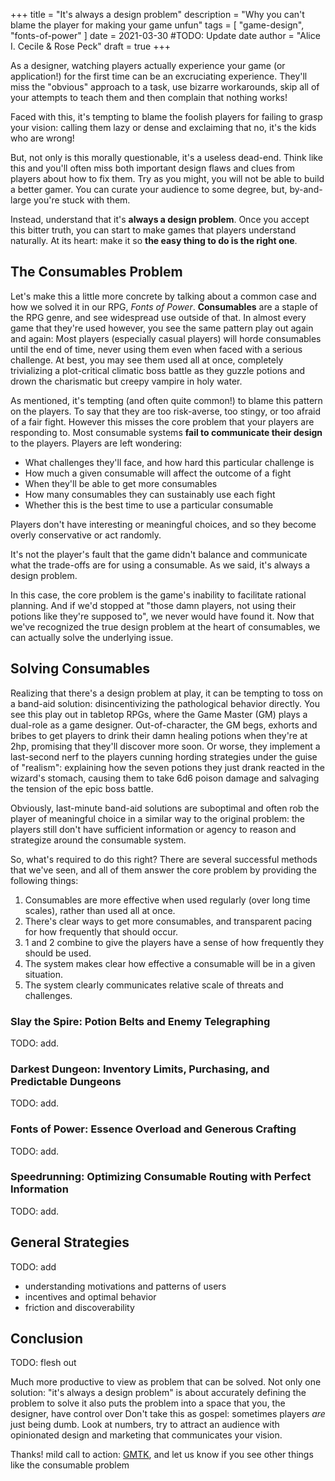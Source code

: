 +++
title = "It's always a design problem"
description = "Why you can't blame the player for making your game unfun"
tags = [
	"game-design",
	"fonts-of-power"
]
date = 2021-03-30 #TODO: Update date
author = "Alice I. Cecile & Rose Peck"
draft = true
+++

As a designer, watching players actually experience your game (or application!) for the first time can be an excruciating experience.
They'll miss the "obvious" approach to a task, use bizarre workarounds, skip all of your attempts to teach them and then complain that nothing works!

Faced with this, it's tempting to blame the foolish players for failing to grasp your vision: calling them lazy or dense and exclaiming that no, it's the kids who are wrong!

But, not only is this morally questionable, it's a useless dead-end.
Think like this and you'll often miss both important design flaws and clues from players about how to fix them.
Try as you might, you will not be able to build a better gamer.
You can curate your audience to some degree, but, by-and-large you're stuck with them.

Instead, understand that it's **always a design problem**.
Once you accept this bitter truth, you can start to make games that players understand naturally.
At its heart: make it so **the easy thing to do is the right one**.

## The Consumables Problem

Let's make this a little more concrete by talking about a common case and how we solved it in our RPG, *Fonts of Power*.
**Consumables** are a staple of the RPG genre, and see widespread use outside of that.
In almost every game that they're used however, you see the same pattern play out again and again:
Most players (especially casual players) will horde consumables until the end of time, never using them even when faced with a serious challenge.
At best, you may see them used all at once, completely trivializing a plot-critical climatic boss battle as they guzzle potions and drown the charismatic but creepy vampire in holy water.

As mentioned, it's tempting (and often quite common!) to blame this pattern on the players.
To say that they are too risk-averse, too stingy, or too afraid of a fair fight.
However this misses the core problem that your players are responding to.
Most consumable systems **fail to communicate their design** to the players.
Players are left wondering:

- What challenges they'll face, and how hard this particular challenge is
- How much a given consumable will affect the outcome of a fight
- When they'll be able to get more consumables
- How many consumables they can sustainably use each fight
- Whether this is the best time to use a particular consumable

Players don't have interesting or meaningful choices, and so they become overly conservative or act randomly.

It's not the player's fault that the game didn't balance and communicate what the trade-offs are for using a consumable.
As we said, it's always a design problem.

In this case, the core problem is the game's inability to facilitate rational planning.
And if we'd stopped at "those damn players, not using their potions like they're supposed to", we never would have found it.
Now that we've recognized the true design problem at the heart of consumables, we can actually solve the underlying issue.

## Solving Consumables

Realizing that there's a design problem at play, it can be tempting to toss on a band-aid solution: disincentivizing the pathological behavior directly.
You see this play out in tabletop RPGs, where the Game Master (GM) plays a dual-role as a game designer.
Out-of-character, the GM begs, exhorts and bribes to get players to drink their damn healing potions when they're at 2hp, promising that they'll discover more soon.
Or worse, they implement a last-second nerf to the players cunning hording strategies under the guise of "realism": explaining how the seven potions they just drank reacted in the wizard's stomach, causing them to take 6d6 poison damage and salvaging the tension of the epic boss battle.

Obviously, last-minute band-aid solutions are suboptimal and often rob the player of meaningful choice in a similar way to the original problem: the players still don't have sufficient information or agency to reason and strategize around the consumable system.

So, what's required to do this right?
There are several successful methods that we've seen, and all of them answer the core problem by providing the following things:

1. Consumables are more effective when used regularly (over long time scales), rather than used all at once.
2. There's clear ways to get more consumables, and transparent pacing for how frequently that should occur.
3. 1 and 2 combine to give the players have a sense of how frequently they should be used.
4. The system makes clear how effective a consumable will be in a given situation.
5. The system clearly communicates relative scale of threats and challenges.

### Slay the Spire: Potion Belts and Enemy Telegraphing

TODO: add.

### Darkest Dungeon: Inventory Limits, Purchasing, and Predictable Dungeons

TODO: add.

### Fonts of Power: Essence Overload and Generous Crafting

TODO: add.

### Speedrunning: Optimizing Consumable Routing with Perfect Information

TODO: add.

## General Strategies

TODO: add

- understanding motivations and patterns of users
- incentives and optimal behavior
- friction and discoverability

## Conclusion

TODO: flesh out

Much more productive to view as problem that can be solved.
Not only one solution: "it's always a design problem" is about accurately defining the problem to solve
it also puts the problem into a space that you, the designer, have control over
Don't take this as gospel: sometimes players *are* just being dumb. Look at numbers, try to attract an audience with opinionated design and marketing that communicates your vision.

Thanks!
mild call to action: [GMTK](https://www.youtube.com/watch?v=7L8vAGGitr8), and let us know if you see other things like the consumable problem
